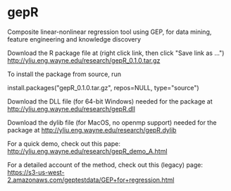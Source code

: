 # gepR
Composite linear-nonlinear regression tool using GEP, for data mining, feature engineering and knowledge discovery

Download the R package file at (right click link, then click "Save link as ...") http://yliu.eng.wayne.edu/research/gepR_0.1.0.tar.gz

To install the package from source, run 

install.packages("gepR_0.1.0.tar.gz", repos=NULL, type="source")

Download the DLL file (for 64-bit Windows) needed for the package at http://yliu.eng.wayne.edu/research/gepR.dll

Download the dylib file (for MacOS, no openmp support) needed for the package at http://yliu.eng.wayne.edu/research/gepR.dylib

For a quick demo, check out this pape: http://yliu.eng.wayne.edu/research/gepR_demo_A.html

For a detailed account of the method, check out this (legacy) page: https://s3-us-west-2.amazonaws.com/geptestdata/GEP+for+regression.html
